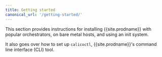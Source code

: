 ```yaml
---
title: Getting started
canonical_url: '/getting-started/'
---
```


This section provides instructions for installing {{site.prodname}} with popular orchestrators, on bare metal hosts,
and using an init system.

It also goes over how to set up `calicoctl`, {{site.prodname}}'s command line interface (CLI) tool.
